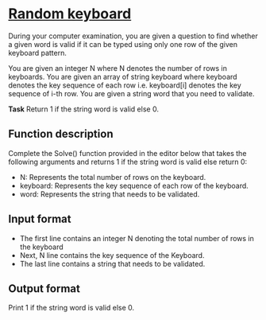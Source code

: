 # [Random keyboard][link]

During your computer examination, you are given a question to find whether a given word is valid if it can be typed using only one row of the given keyboard pattern.

You are given an integer N where N denotes the number of rows in keyboards. You are given an array of string keyboard where keyboard denotes the key sequence of each row i.e. keyboard[i] denotes the key sequence of i-th row. You are given a string word that you need to validate.

**Task** Return 1 if the string word is valid else 0.

## Function description

Complete the Solve() function provided in the editor below that takes the following arguments and returns 1 if the string word is valid else return 0:

- N: Represents the total number of rows on the keyboard.
- keyboard: Represents the key sequence of each row of the keyboard.
- word: Represents the string that needs to be validated.

## Input format

- The first line contains an integer N denoting the total number of rows in the keyboard
- Next, N line contains the key sequence of the Keyboard.
- The last line contains a string that needs to be validated.

## Output format

Print 1 if the string word is valid else 0.

[link]: https://www.hackerearth.com/practice/algorithms/string-algorithm/string-searching/practice-problems/algorithm/random-keyboard-7fac53bc/
